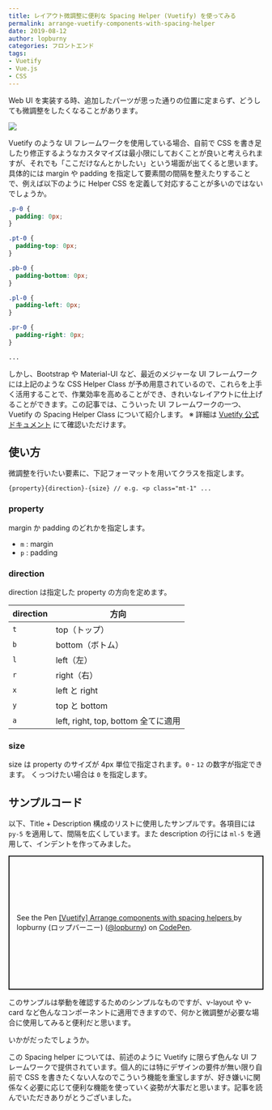 ```yaml
---
title: レイアウト微調整に便利な Spacing Helper (Vuetify) を使ってみる
permalink: arrange-vuetify-components-with-spacing-helper
date: 2019-08-12
author: lopburny
categories: フロントエンド
tags:
- Vuetify
- Vue.js
- CSS
---
```


Web UI を実装する時、追加したパーツが思った通りの位置に定まらず、どうしても微調整をしたくなることがあります。

![](/articles/assets/lopburny/img/lopburny_blog_6_thumbnail.jpg)

Vuetify のような UI フレームワークを使用している場合、自前で CSS を書き足したり修正するようなカスタマイズは最小限にしておくことが良いと考えられますが、それでも「ここだけなんとかしたい」という場面が出てくると思います。具体的には margin や padding を指定して要素間の間隔を整えたりすることで、例えば以下のように Helper CSS を定義して対応することが多いのではないでしょうか。
<br>

```css
.p-0 {
  padding: 0px;
}

.pt-0 {
  padding-top: 0px;
}

.pb-0 {
  padding-bottom: 0px;
}

.pl-0 {
  padding-left: 0px;
}

.pr-0 {
  padding-right: 0px;
}

...
```

しかし、Bootstrap や Material-UI など、最近のメジャーな UI フレームワークには上記のような CSS Helper Class が予め用意されているので、これらを上手く活用することで、作業効率を高めることができ、きれいなレイアウトに仕上げることができます。この記事では、こういった UI フレームワークの一つ、Vuetify の Spacing Helper Class について紹介します。
※ 詳細は [Vuetify 公式ドキュメント](https://vuetifyjs.com/ja/styles/spacing) にて確認いただけます。

## 使い方
微調整を行いたい要素に、下記フォーマットを用いてクラスを指定します。

```
{property}{direction}-{size} // e.g. <p class="mt-1" ...
```

### property
margin か padding のどれかを指定します。
<br>

- `m` : margin 
- `p` : padding

### direction
direction は指定した property の方向を定めます。

| direction | 方向 |
|-----------|-----|
|  `t`  | top（トップ） |
|  `b`  | bottom（ボトム） |
|  `l`  | left（左） |
|  `r`  | right（右） |
|  `x`  | left と right |
|  `y`  | top と bottom |
|  `a`  | left, right, top, bottom 全てに適用 |

### size
size は property のサイズが 4px 単位で指定されます。`0` - `12` の数字が指定できます。
くっつけたい場合は `0` を指定します。

## サンプルコード
以下、Title + Description 構成のリストに使用したサンプルです。各項目には `py-5` を適用して、間隔を広くしています。また description の行には `ml-5` を適用して、インデントを作ってみました。

<p class="codepen" data-height="265" data-theme-id="0" data-default-tab="html,result" data-user="lopburny" data-slug-hash="OKBZRQ" style="height: 265px; box-sizing: border-box; display: flex; align-items: center; justify-content: center; border: 2px solid; margin: 1em 0; padding: 1em;" data-pen-title="[Vuetify] Arrange components with spacing helpers ">
  <span>See the Pen <a href="https://codepen.io/lopburny/pen/OKBZRQ/">
  [Vuetify] Arrange components with spacing helpers </a> by lopburny (ロップバーニー) (<a href="https://codepen.io/lopburny">@lopburny</a>)
  on <a href="https://codepen.io">CodePen</a>.</span>
</p>
<script async src="https://static.codepen.io/assets/embed/ei.js"></script>

このサンプルは挙動を確認するためのシンプルなものですが、v-layout や v-card など色んなコンポーネントに適用できますので、何かと微調整が必要な場合に使用してみると便利だと思います。

いかがだったでしょうか。

この Spacing helper については、前述のように Vuetify に限らず色んな UI フレームワークで提供されています。個人的には特にデザインの要件が無い限り自前で CSS を書きたくない人なのでこういう機能を重宝しますが、好き嫌いに関係なく必要に応じて便利な機能を使っていく姿勢が大事だと思います。記事を読んでいただきありがとうございました。
